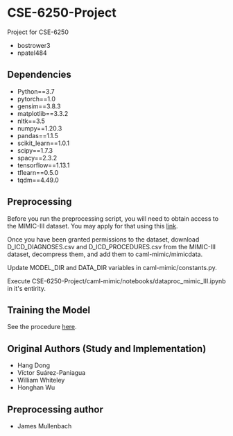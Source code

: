 # CSE-6250-Project
Project for CSE-6250
- bostrower3
- npatel484

## Dependencies

- Python==3.7
- pytorch==1.0
- gensim==3.8.3
- matplotlib==3.3.2
- nltk==3.5
- numpy==1.20.3
- pandas==1.1.5
- scikit_learn==1.0.1
- scipy==1.7.3
- spacy==2.3.2
- tensorflow==1.13.1
- tflearn==0.5.0
- tqdm==4.49.0

## Preprocessing

Before you run the preprocessing script, you will need to obtain access to the MIMIC-III dataset. You may apply for that using this [link](https://physionet.org/content/mimiciii/1.4/).

Once you have been granted permissions to the dataset, download D_ICD_DIAGNOSES.csv and D_ICD_PROCEDURES.csv from the MIMIC-III dataset, decompress them, and add them to caml-mimic/mimicdata.

Update MODEL_DIR and DATA_DIR variables in caml-mimic/constants.py. 

Execute CSE-6250-Project/caml-mimic/notebooks/dataproc_mimic_III.ipynb in it's entirity. 

## Training the Model

See the procedure [here](https://github.com/bostrower3/CSE-6250-Project/tree/main/Explainable-Automated-Medical-Coding%20-%20Copy#how-to-train-on-new-data).

## Original Authors (Study and Implementation)
- Hang Dong 
- Víctor Suárez-Paniagua 
- William Whiteley 
- Honghan Wu

## Preprocessing author
- James Mullenbach


